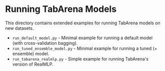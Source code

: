 # Running TabArena Models

This directory contains extended examples for running TabArena models on new datasets.

* `run_default_model.py` - Minimal example for running a default model (with cross-validation bagging).
* `run_tuned_ensemble_model.py` - Minimal example for running a tuned (+ ensemble) model.
* `run_tabarena_realmlp.py` - Simple example for running TabArena's version of RealMLP.